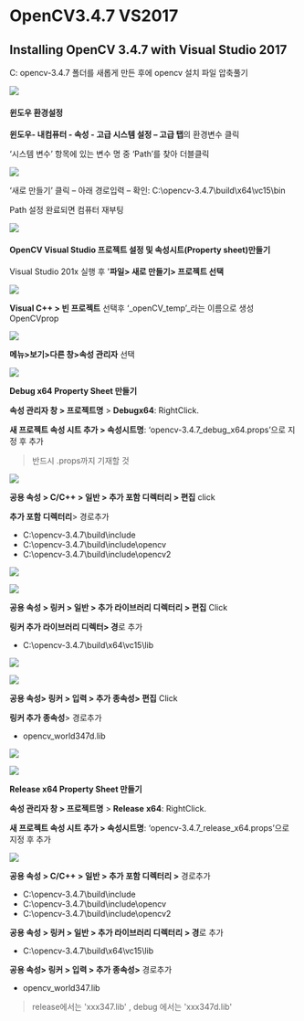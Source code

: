 # OpenCV3.4.7  VS2017



## Installing OpenCV 3.4.7  with Visual Studio 2017

C:  opencv-3.4.7 폴더를 새롭게 만든 후에 opencv 설치 파일 압축풀기

![](../../../.gitbook/assets/image%20%2834%29.png)

#### **윈도우 환경설정**

**윈도우- 내컴퓨터 - 속성 - 고급 시스템 설정 – 고급 탭**의 환경변수 클릭

‘시스템 변수’ 항목에 있는 변수 명 중 ‘Path’를 찾아 더블클릭

![](../../../.gitbook/assets/image%20%2814%29.png)

‘새로 만들기’ 클릭 – 아래 경로입력 – 확인: C:\opencv-3.4.7\build\x64\vc15\bin

Path 설정 완료되면 컴퓨터 재부팅

![](../../../.gitbook/assets/image.png)

#### OpenCV  Visual Studio 프로젝트 설정 및 속성시트\(Property sheet\)만들기

Visual Studio 201x 실행 후 '**파일&gt; 새로 만들기&gt; 프로젝트 선택**

![](../../../.gitbook/assets/image%20%2836%29.png)

**Visual C++ &gt; 빈 프로젝트** 선택후 ‘_openCV\_temp’_라는 이름으로 생성 OpenCVprop

![](../../../.gitbook/assets/image%20%2819%29.png)

**메뉴&gt;보기&gt;다른 창&gt;속성 관리자** 선택

![](../../../.gitbook/assets/image%20%2833%29.png)

**Debug x64 Property Sheet 만들기**

**속성 관리자 창 &gt; 프로젝트명** &gt; **Debugx64**: RightClick.

**새 프로젝트 속성 시트 추가 &gt; 속성시트명**: ‘opencv-3.4.7\_debug\_x64.props’으로 지정 후 추가

> 반드시 .props까지 기재할 것

![](../../../.gitbook/assets/image%20%2818%29.png)

**공용 속성 &gt; C/C++ &gt; 일반 &gt; 추가 포함 디렉터리 &gt; 편집** click

**추가 포함 디렉터리**&gt; 경로추가

* C:\opencv-3.4.7\build\include 
* C:\opencv-3.4.7\build\include\opencv
* C:\opencv-3.4.7\build\include\opencv2

![](../../../.gitbook/assets/image%20%2839%29.png)

![](../../../.gitbook/assets/image%20%2810%29.png)

**공용 속성 &gt; 링커 &gt; 일반 &gt; 추가 라이브러리 디렉터리 &gt; 편집** Click

**링커 추가 라이브러리 디렉터&gt; 경**로 추가

* C:\opencv-3.4.7\build\x64\vc15\lib

![](../../../.gitbook/assets/image%20%2812%29.png)

![](../../../.gitbook/assets/image%20%282%29.png)

**공용 속성&gt; 링커 &gt; 입력 &gt; 추가 종속성&gt; 편집** Click

**링커 추가 종속성**&gt; 경로추가

* opencv\_world347d.lib

![](../../../.gitbook/assets/image%20%2830%29.png)

![](../../../.gitbook/assets/image%20%2825%29.png)

**Release x64 Property Sheet 만들기**

**속성 관리자 창 &gt; 프로젝트명** &gt; **Release** **x64**: RightClick.

**새 프로젝트 속성 시트 추가 &gt; 속성시트명**: ‘opencv-3.4.7\_release\_x64.props’으로 지정 후 추가

![](../../../.gitbook/assets/image%20%2817%29.png)

**공용 속성 &gt; C/C++ &gt; 일반 &gt; 추가 포함 디렉터리 &gt;** 경로추가

* C:\opencv-3.4.7\build\include 
* C:\opencv-3.4.7\build\include\opencv
* C:\opencv-3.4.7\build\include\opencv2

**공용 속성 &gt; 링커 &gt; 일반 &gt; 추가 라이브러리 디렉터리 &gt; 경**로 추가

* C:\opencv-3.4.7\build\x64\vc15\lib

**공용 속성&gt; 링커 &gt; 입력 &gt; 추가 종속성&gt;** 경로추가

* opencv\_world347.lib

> release에서는 'xxx347.lib' , debug 에서는 'xxx347d.lib'

